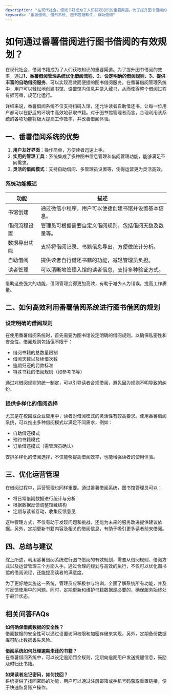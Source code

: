 ```yaml
---
description: "在现代社会，借阅书籍成为了人们获取知识的重要渠道。为了提升图书借阅的效率，通过**1、番薯借阅管理系统优化借阅流程、2、设定明确的借阅规则、3、提供丰富的自助借阅服务**，可以实现高效而便捷的图书借阅服务。在番薯借阅管理系统中，用户可以轻松地创建书馆、设置馆内信息并录入藏书，从而使得整个借阅过程有据可循，规范化运行。"
keywords: "番薯借阅, 借书系统, 图书管理软件, 自助借阅"
---
```

# 如何通过番薯借阅进行图书借阅的有效规划？

在现代社会，借阅书籍成为了人们获取知识的重要渠道。为了提升图书借阅的效率，通过**1、番薯借阅管理系统优化借阅流程、2、设定明确的借阅规则、3、提供丰富的自助借阅服务**，可以实现高效而便捷的图书借阅服务。在番薯借阅管理系统中，用户可以轻松地创建书馆、设置馆内信息并录入藏书，从而使得整个借阅过程有据可循，规范化运行。

详细来说，番薯借阅系统不仅支持扫码入馆，还允许读者自助借还书，让每一位用户都可以在舒适的环境中高效地获取书籍。对于图书馆管理者而言，合理利用该系统的各项功能将极大提高工作效率，并改善借阅体验。

## **一、番薯借阅系统的优势**

1. **用户友好界面**：操作简单，方便读者迅速上手。
2. **实用的管理工具**：系统集成了多种图书信息管理和借阅管理功能，能够满足不同需求。
3. **灵活的借阅模式**：支持自助借阅、多管理员设置等，使得运营更为灵活高效。

### **系统功能概述**

| 功能             | 描述                                                                 |
|------------------|----------------------------------------------------------------------|
| 书馆创建         | 通过微信小程序，用户可以便捷创建书馆并设置基本信息。               |
| 借阅流程设置     | 管理员可根据需要自定义借阅规则，包括借阅天数及数量等。               |
| 数据导出功能     | 支持将借阅记录、书籍信息导出，方便做统计分析。                       |
| 自助借阅         | 提供读者自行借还书籍的功能，减轻管理员负担。                         |
| 读者管理         | 可以清晰地管理入馆的读者信息，支持多种验证方式。                     |

借助这些强大的功能，借阅管理变得更加高效，有助于减少人为错误，提高工作质量。

## **二、如何高效利用番薯借阅系统进行图书借阅的规划**

### **设定明确的借阅规则**

在使用番薯借阅系统时，首先需要为图书馆设定明确的借阅规则，以确保私密性和安全性。借阅规则包括但不限于：

- 借阅书籍的总数量限制
- 借阅天数以及续借次数
- 逾期归还的罚款标准
- 特殊书籍的借阅规则（如参考书等）

通过对借阅规则的统一制定，可以引导读者合规借阅，避免因为规则不明导致的纠纷。

### **提供多样化的借阅选择**

尤其是在校园或企业应用中，读者对借阅模式的灵活性有较高要求。使用番薯借阅系统，可以推出多种借阅模式以满足不同需求，例如：

- 自助借还模式
- 预约书籍模式
- 订单借还模式（需管理员确认）

安排多样化的借阅选择，不仅能够提高借阅效率，也能增强读者的使用体验。

## **三、优化运营管理**

在借阅过程中，运营管理也同样重要。通过番薯借阅系统，图书馆管理员可以：

- 将日常借阅数据进行统计与分析
- 根据数据反馈调整馆藏结构
- 定期与读者互动，收集反馈意见

这种管理方式，不仅有助于发现问题和挑战，还能为未来的服务改进提供建议依据。另外，定期更新书籍内容及相关的借阅信息，有助于吸引更多读者前来借阅。

## **四、总结与建议**

综上所述，利用番薯借阅系统进行图书借阅的有效规划，需要从借阅规则、借阅方式以及运营管理三个方面入手。通过合理的规划与高效的执行，不仅可以优化图书馆的借阅流程，还能提高读者的满意度。

为了更好地实施这一系统，管理员应积极参与培训，全面了解系统所有功能，并及时反馈使用中的问题。同时，定期更新和维护书籍数据是必要的，确保服务始终处于最佳状态。

## **相关问答FAQs**

**如何确保借阅数据的安全性？**  
借阅数据的安全性可以通过设置访问权限和加密存储来实现。另外，定期备份数据库可防止数据丢失风险。

**借阅系统如何处理逾期未还的书籍？**  
在番薯借阅系统中，可以设定逾期罚金规则，定期向逾期用户发送提醒信息，鼓励及时归还书籍。

**如果读者忘记密码，如何找回？**  
系统提供了找回密码的功能，用户可以通过注册邮箱或手机号码获取重置链接，便于快速恢复账户操作。
